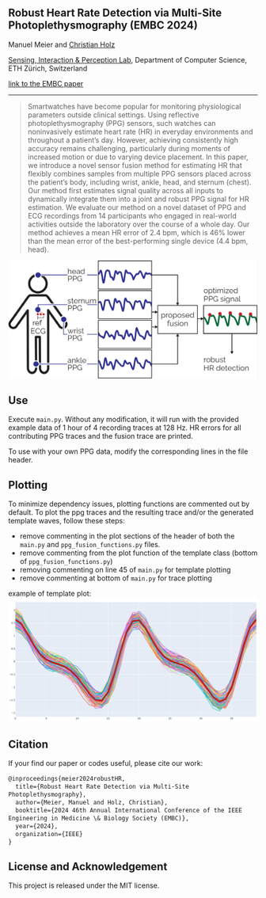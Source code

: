 ## Robust Heart Rate Detection via Multi-Site Photoplethysmography (EMBC 2024)

Manuel Meier and [Christian Holz](https://www.christianholz.net)<br/>

[Sensing, Interaction & Perception Lab](https://siplab.org), Department of Computer Science, ETH Zürich, Switzerland

[link to the EMBC paper](tbd)

---

>Smartwatches have become popular for monitoring physiological parameters outside clinical settings. Using reflective photoplethysmography (PPG) sensors, such watches can noninvasively estimate heart rate (HR) in everyday environments and throughout a patient’s day. However, achieving consistently high accuracy remains challenging, particularly during moments of increased motion or due to varying device placement. In this paper, we introduce a novel sensor fusion method for estimating HR that flexibly combines samples from multiple PPG sensors placed across the patient’s body, including wrist, ankle, head, and sternum (chest). Our method first estimates signal quality across all inputs to dynamically integrate them into a joint and robust PPG signal for HR estimation. We evaluate our method on a novel dataset of PPG and ECG recordings from 14 participants who engaged in real-world activities outside the laboratory over the course of a whole day. Our method achieves a mean HR error of 2.4 bpm, which is 46% lower than the mean error of the best-performing single device (4.4 bpm, head).


![teaser](https://github.com/eth-siplab/MultiSite-PPG-Robust_HeartRate/blob/main/figs/teaser.png)

Use
----------
Execute `main.py`. Without any modification, it will run with the provided example data of 1 hour of 4 recording traces at 128 Hz.
HR errors for all contributing PPG traces and the fusion trace are printed.

To use with your own PPG data, modify the corresponding lines in the file header.

Plotting
---------
To minimize dependency issues, plotting functions are commented out by default.
To plot the ppg traces and the resulting trace and/or the generated template waves,
follow these steps:
- remove commenting in the plot sections of the header of both the `main.py` and `ppg_fusion_functions.py` files.
- remove commenting from the plot function of the template class (bottom of `ppg_fusion_functions.py`)
- removing commenting on line 45 of `main.py` for template plotting
- remove commenting at bottom of `main.py` for trace plotting

example of template plot:
![template](https://github.com/eth-siplab/MultiSite-PPG-Robust_HeartRate/blob/main/figs/template_plot.png)



Citation
----------
If your find our paper or codes useful, please cite our work:

    @inproceedings{meier2024robustHR,
      title={Robust Heart Rate Detection via Multi-Site Photoplethysmography},
      author={Meier, Manuel and Holz, Christian},
      booktitle={2024 46th Annual International Conference of the IEEE Engineering in Medicine \& Biology Society (EMBC)},
      year={2024},
      organization={IEEE}
    }

License and Acknowledgement
----------
This project is released under the MIT license.
